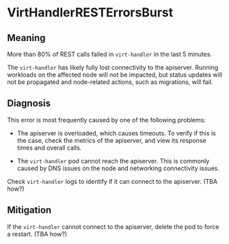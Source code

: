 # VirtHandlerRESTErrorsBurst

## Meaning

More than 80% of REST calls failed in `virt-handler` in the last 5 minutes.

The `virt-handler` has likely fully lost connectivity to the apiserver. Running workloads on the affected node will not be impacted, but status updates will not be propagated and node-related actions, such as migrations, will fail.

## Diagnosis

This error is most frequently caused by one of the following problems:

- The apiserver is overloaded, which causes timeouts. To verify if this is the case, check the metrics of the apiserver, and view its response times and overall calls.

- The `virt-handler` pod cannot reach the apiserver. This is commonly caused by DNS issues on the node and networking connectivity issues.

Check `virt-handler` logs to identify if it can connect to the apiserver. (TBA how?)

## Mitigation
If the `virt-handler` cannot connect to the apiserver, delete the pod to force a restart. (TBA how?)

